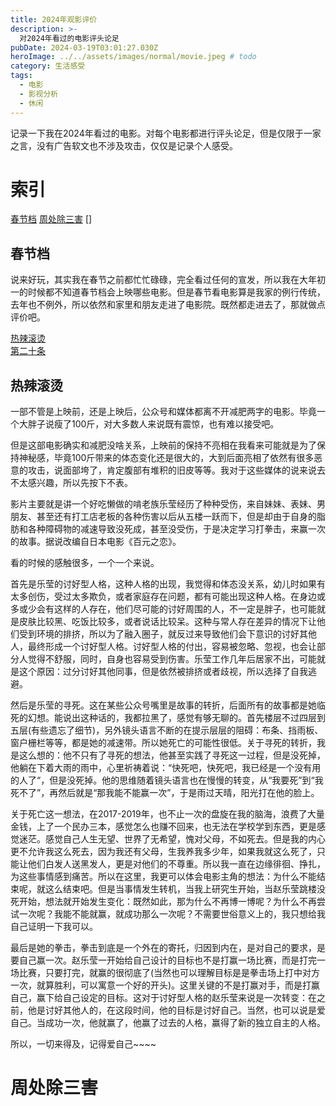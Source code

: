 ```yaml
---
title: 2024年观影评价
description: >-
  对2024年看过的电影评头论足
pubDate: 2024-03-19T03:01:27.030Z
heroImage: ../../assets/images/normal/movie.jpeg # todo
category: 生活感受
tags:
  - 电影
  - 影视分析
  - 休闲
---
```


记录一下我在2024年看过的电影。对每个电影都进行评头论足，但是仅限于一家之言，没有广告软文也不涉及攻击，仅仅是记录个人感受。

# 索引

[春节档](#春节档)
[周处除三害](#周处除三害)
[]

## 春节档

说来好玩，其实我在春节之前都忙忙碌碌，完全看过任何的宣发，所以我在大年初一的时候都不知道春节档会上映哪些电影。但是春节看电影算是我家的例行传统，去年也不例外，所以依然和家里和朋友走进了电影院。既然都走进去了，那就做点评价吧。

[热辣滚烫](#热辣滚烫)  
[第二十条](#第二十条)

## 热辣滚烫

一部不管是上映前，还是上映后，公众号和媒体都离不开减肥两字的电影。毕竟一个大胖子说瘦了100斤，对大多数人来说既有震惊，也有难以接受吧。

但是这部电影确实和减肥没啥关系，上映前的保持不亮相在我看来可能就是为了保持神秘感，毕竟100斤带来的体态变化还是很大的，大到后面亮相了依然有很多恶意的攻击，说面部垮了，肯定腹部有堆积的旧皮等等。我对于这些媒体的说来说去不太感兴趣，所以先按下不表。

影片主要就是讲一个好吃懒做的啃老族乐莹经历了种种受伤，来自妹妹、表妹、男朋友、甚至还有打工店老板的各种伤害以后从五楼一跃而下，但是却由于自身的脂肪和各种障碍物的减速导致没死成，甚至没受伤，于是决定学习打拳击，来赢一次的故事。据说改编自日本电影《百元之恋》。

看的时候的感触很多，一个一个来说。

首先是乐莹的讨好型人格，这种人格的出现，我觉得和体态没关系，幼儿时如果有太多创伤，受过太多欺负，或者家庭存在问题，都有可能出现这种人格。在身边或多或少会有这样的人存在，他们尽可能的讨好周围的人，不一定是胖子，也可能就是皮肤比较黑、吃饭比较多，或者说话比较呆。这种与常人存在差异的情况下让他们受到环境的排挤，所以为了融入圈子，就反过来导致他们会下意识的讨好其他人，最终形成一个讨好型人格。讨好型人格的付出，容易被忽略、忽视，也会让部分人觉得不舒服，同时，自身也容易受到伤害。乐莹工作几年后居家不出，可能就是这个原因：过分讨好其他同事，但是依然被排挤或者歧视，所以选择了自我逃避。

然后是乐莹的寻死。这在某些公众号嘴里是故事的转折，后面所有的故事都是她临死的幻想。能说出这种话的，我都拉黑了，感觉有够无聊的。首先楼层不过四层到五层(有些遗忘了细节)，另外镜头语言不断的在提示层层的阻碍：布条、挡雨板、窗户栅栏等等，都是她的减速带。所以她死亡的可能性很低。关于寻死的转折，我是这么想的：他不只有了寻死的想法，他甚至实践了寻死这一过程，但是没死掉，他躺在下着大雨的雨中，心里祈祷着说：“快死吧，快死吧，我已经是一个没有用的人了“，但是没死掉。他的思维随着镜头语言也在慢慢的转变，从“我要死”到“我死不了”，再然后就是“那我能不能赢一次”，于是雨过天晴，阳光打在他的脸上。

关于死亡这一想法，在2017-2019年，也不止一次的盘旋在我的脑海，浪费了大量金钱，上了一个民办三本，感觉怎么也赚不回来，也无法在学校学到东西，更是感觉迷茫。感觉自己人生无望、世界了无希望，愧对父母，不如死去。但是我的内心更不允许我这么死去，因为我还有父母，生我养我多少年，如果我就这么死了，只能让他们白发人送黑发人，更是对他们的不尊重。所以我一直在边缘徘徊、挣扎，为这些事情感到痛苦。所以在这里，我更可以体会电影主角的想法：为什么不能结束呢，就这么结束吧。但是当事情发生转机，当我上研究生开始，当赵乐莹跳楼没死开始，想法就开始发生变化：既然如此，那为什么不再博一博呢？为什么不再尝试一次呢？我能不能就赢，就成功那么一次呢？不需要世俗意义上的，我只想给我自己证明一下我可以。

最后是她的拳击，拳击到底是一个外在的寄托，归因到内在，是对自己的要求，是要自己赢一次。赵乐莹一开始给自己设计的目标也不是打赢一场比赛，而是打完一场比赛，只要打完，就赢的很彻底了(当然也可以理解目标是是拳击场上打中对方一次，就算胜利，可以寓意一个好的开头)。这里关键的不是打赢对手，而是打赢自己，赢下给自己设定的目标。这对于讨好型人格的赵乐莹来说是一次转变：在之前，他是讨好其他人的，在这段时间，他的目标是讨好自己。当然，也可以说是爱自己。当成功一次，他就赢了，他赢了过去的人格，赢得了新的独立自主的人格。

所以，一切来得及，记得爱自己~~~~

# 周处除三害
